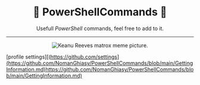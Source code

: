 <div align="center">

# 📃 PowerShellCommands 📃


Usefull *PowerShell* commands, feel free to add to it. 

________________________________________________________________________________________________________________________________________________________________________________________________________________________________


![Keanu Reeves matrox meme picture.](https://windowsbigot.files.wordpress.com/2015/04/matrixpowershell.jpg?w=1000&h=)
 
</div>

[profile settings][(https://github.com/settings](https://github.com/NomanGhiasy/PowerShellCommands/blob/main/GettingInformation.md)https://github.com/NomanGhiasy/PowerShellCommands/blob/main/GettingInformation.md)



